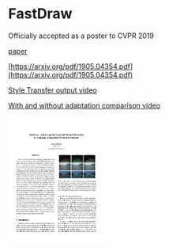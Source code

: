 # FastDraw

Officially accepted as a poster to CVPR 2019

[paper](https://github.com/jonahthelion/FastDraw/blob/master/paper.pdf)

[https://arxiv.org/pdf/1905.04354.pdf](https://arxiv.org/pdf/1905.04354.pdf)

[Style Transfer output video](https://youtu.be/PEIvoMIkLjY)

[With and without adaptation comparison video](https://youtu.be/ePEFKH3WfB8)

<a href="https://github.com/jonahthelion/FastDraw/blob/master/paper.pdf">
<img src="https://github.com/jonahthelion/FastDraw/blob/master/firstpageimg.png" width="200" />
</a>
